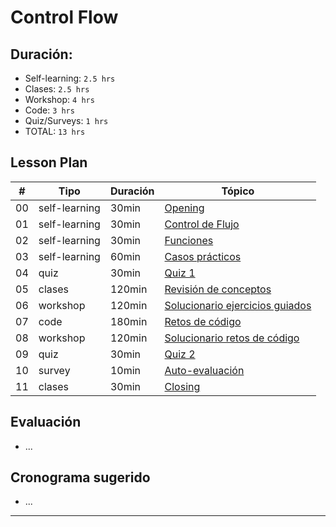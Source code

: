 # Control Flow

## Duración:
- Self-learning: `2.5 hrs`
- Clases: `2.5 hrs`
- Workshop: `4 hrs`
- Code: `3 hrs`
- Quiz/Surveys: `1 hrs`
- TOTAL: `13 hrs`

## Lesson Plan
| # | Tipo | Duración | Tópico
| - | ---- | -------- | ------
| 00 | self-learning | 30min | [Opening](00-opening-program-structure.md)
| 01 | self-learning | 30min | [Control de Flujo](01-control-flow.md)
| 02 | self-learning | 30min | [Funciones](02-functions.md)
| 03 | self-learning | 60min | [Casos prácticos](04-case-studies-program-structure.md)
| 04 | quiz | 30min | [Quiz 1](05-quiz1-program-structure.md)
| 05 | clases | 120min | [Revisión de conceptos](06-lecture-program-structure.md)
| 06 | workshop | 120min |  [Solucionario ejercicios guiados](07-guided-exercises-workshop-program-structure.md)
| 07 | code | 180min | [Retos de código](08-code-challenges-program-structure.md)
| 08 | workshop | 120min | [Solucionario retos de código](09-solutions-code-challenges-program-structure.md)
| 09 | quiz | 30min | [Quiz 2](10-quiz-2-program-structure.md)
| 10 | survey | 10min | [Auto-evaluación](11-self-assessment-program-structure.md)
| 11 | clases | 30min | [Closing](11-closing-program-structure.md)

## Evaluación
- ...

## Cronograma sugerido
- ...

*****
